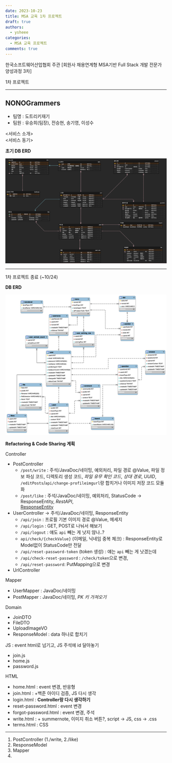 ```yaml
---
date: 2023-10-23
title: MSA 교육 1차 프로젝트
draft: true 
authors:
  - ysheee
categories:
  - MSA 교육 프로젝트
comments: true
---
```


한국소프트웨어산업협회 주관 [회원사 채용연계형 MSA기반 Full Stack 개발 전문가 양성과정 3차] 

1차 프로젝트 

---
<!-- more -->

## NONOGrammers

- 팀명 : 도트리키재기 
- 팀원 : 유승희(팀장), 전승현, 송기영, 이성수

<서비스 소개><br>
<서비스 동기><br>

**초기 DB ERD**

![ERD](./images/ERD.png)

---
1차 프로젝트 종료 (~10/24)

**DB ERD**

![ERD-1](./images/ERD-1.png)

**Refactoring & Code Sharing 계획**

Controller

- PostController
    - `/post/write` : 주석/JavaDoc/네이밍, 예외처리, 파일 경로 @Value, 파일 정보 파싱 코드, 디렉토리 생성 코드, *파일 유무 확인 코드*, *상대 경로*, *UUID*, `/editPosts`/`api/change-profileimgurl`랑 합치거나 이미지 저장 코드 모듈화 
    - `/post/like` : 주석/JavaDoc/네이밍, 예외처리, StatusCode -> ResponseEntity, *RestAPI*,
    <br>[ResponseEntity](https://stir.tistory.com/343)
- UserController -> 주석/JavaDoc/네이밍, ResponseEntity
    - `/api/join` : 프로필 기본 이미지 경로 @Value, 메세지 
    - `/api/login` : GET, POST로 나눠서 해보기
    - `/api/logout` : 얘도 `api` 빼는 게 낫지 않나..?
    - `api/check/{checkValue}` (이메일, 닉네임 중복 체크) : ResponseEntity로 Model없이 StatusCode만 전달
    - `/api/reset-password-token` (token 생성) : 얘는 `api` 빼는 게 낫겠는데
    - `/api/check-reset-password` : `/check/token`으로 변경, 
    - `/api/reset-password`: PutMapping으로 변경
- UrlController

Mapper

- UserMapper : JavaDoc/네이밍
- PostMapper : JavaDoc/네이밍, *PK 키 가져오기*

Domain

- JoinDTO
- FileDTO
- UploadImageVO
- ResponseModel : data 하나로 합치기

JS : event html로 넘기고, JS 주석에 id 달아놓기

- join.js
- home.js
- password.js

HTML

- home.html : event 변경, 반응형
- join.html : +백준 아이디 검증, JS 다시 생각
- login.html : **Controller랑 다시 생각하기**
- reset-password.html : event 변경
- forgot-password.html : event 변경, 주석
- write.html : + summernote, 이미지 취소 버튼?, script -> JS, css -> .css
- terms.html : CSS

---
1. PostController (1./write, 2./like)
2. ResponseModel
3. Mapper
4. 


